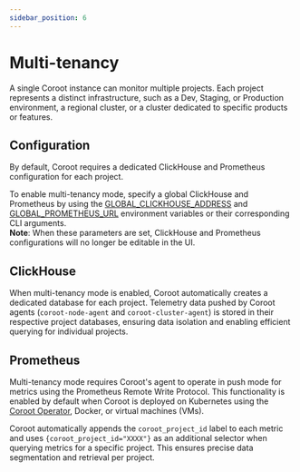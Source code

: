```yaml
---
sidebar_position: 6
---
```


# Multi-tenancy

A single Coroot instance can monitor multiple projects. Each project represents a distinct infrastructure, such as a 
Dev, Staging, or Production environment, a regional cluster, or a cluster dedicated to specific products or features.

## Configuration

By default, Coroot requires a dedicated ClickHouse and Prometheus configuration for each project.

To enable multi-tenancy mode, specify a global ClickHouse and Prometheus by using the [GLOBAL_CLICKHOUSE_ADDRESS](/configuration/cli-arguments) 
and [GLOBAL_PROMETHEUS_URL](/configuration/cli-arguments) environment variables or their corresponding CLI arguments.  
**Note**: When these parameters are set, ClickHouse and Prometheus configurations will no longer be editable in the UI.

## ClickHouse

When multi-tenancy mode is enabled, Coroot automatically creates a dedicated database for each project. 
Telemetry data pushed by Coroot agents (`coroot-node-agent` and `coroot-cluster-agent`) is stored in their 
respective project databases, ensuring data isolation and enabling efficient querying for individual projects.

## Prometheus

Multi-tenancy mode requires Coroot's agent to operate in push mode for metrics using the Prometheus Remote Write Protocol. 
This functionality is enabled by default when Coroot is deployed on Kubernetes using the [Coroot Operator](/installation/k8s-operator), 
Docker, or virtual machines (VMs).

Coroot automatically appends the `coroot_project_id` label to each metric and uses `{coroot_project_id="XXXX"}` as an 
additional selector when querying metrics for a specific project. This ensures precise data segmentation and retrieval per project.
